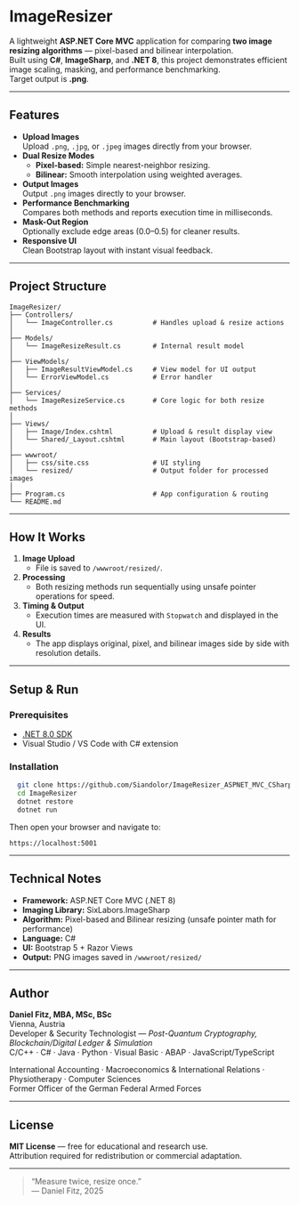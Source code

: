 
# ImageResizer

A lightweight **ASP.NET Core MVC** application for comparing **two image resizing algorithms** — pixel-based and bilinear interpolation.  
Built using **C#**, **ImageSharp**, and **.NET 8**, this project demonstrates efficient image scaling, masking, and performance benchmarking.  
Target output is **.png**.

---

## Features

- **Upload Images**  
  Upload `.png`, `.jpg`, or `.jpeg` images directly from your browser.
- **Dual Resize Modes**
  - **Pixel-based:** Simple nearest-neighbor resizing.
  - **Bilinear:** Smooth interpolation using weighted averages.
- **Output Images**  
  Output `.png` images directly to your browser.
- **Performance Benchmarking**  
  Compares both methods and reports execution time in milliseconds.
- **Mask-Out Region**  
  Optionally exclude edge areas (0.0–0.5) for cleaner results.
- **Responsive UI**  
  Clean Bootstrap layout with instant visual feedback.

---

## Project Structure

```
ImageResizer/
├── Controllers/
│   └── ImageController.cs          # Handles upload & resize actions
│
├── Models/
│   └── ImageResizeResult.cs        # Internal result model
│
├── ViewModels/
│   ├── ImageResultViewModel.cs     # View model for UI output
│   └── ErrorViewModel.cs           # Error handler
│
├── Services/
│   └── ImageResizeService.cs       # Core logic for both resize methods
│
├── Views/
│   ├── Image/Index.cshtml          # Upload & result display view
│   └── Shared/_Layout.cshtml       # Main layout (Bootstrap-based)
│
├── wwwroot/
│   ├── css/site.css                # UI styling
│   └── resized/                    # Output folder for processed images
│
├── Program.cs                      # App configuration & routing
└── README.md
```

---

## How It Works

1. **Image Upload**
   - File is saved to `/wwwroot/resized/`.
2. **Processing**
   - Both resizing methods run sequentially using unsafe pointer operations for speed.
3. **Timing & Output**
   - Execution times are measured with `Stopwatch` and displayed in the UI.
4. **Results**
   - The app displays original, pixel, and bilinear images side by side with resolution details.

---

## Setup & Run

### Prerequisites
- [.NET 8.0 SDK](https://dotnet.microsoft.com/download)
- Visual Studio / VS Code with C# extension

### Installation

```bash
  git clone https://github.com/Siandolor/ImageResizer_ASPNET_MVC_CSharp.git
  cd ImageResizer
  dotnet restore
  dotnet run
```

Then open your browser and navigate to:

```
https://localhost:5001
```

---

## Technical Notes

- **Framework:** ASP.NET Core MVC (.NET 8)
- **Imaging Library:** SixLabors.ImageSharp
- **Algorithm:** Pixel-based and Bilinear resizing (unsafe pointer math for performance)
- **Language:** C#
- **UI:** Bootstrap 5 + Razor Views
- **Output:** PNG images saved in `/wwwroot/resized/`

---

## Author
**Daniel Fitz, MBA, MSc, BSc**  
Vienna, Austria  
Developer & Security Technologist — *Post-Quantum Cryptography, Blockchain/Digital Ledger & Simulation*  
C/C++ · C# · Java · Python · Visual Basic · ABAP · JavaScript/TypeScript

International Accounting · Macroeconomics & International Relations · Physiotherapy · Computer Sciences  
Former Officer of the German Federal Armed Forces

---

## License
**MIT License** — free for educational and research use.  
Attribution required for redistribution or commercial adaptation.

---

> “Measure twice, resize once.”  
> — Daniel Fitz, 2025
